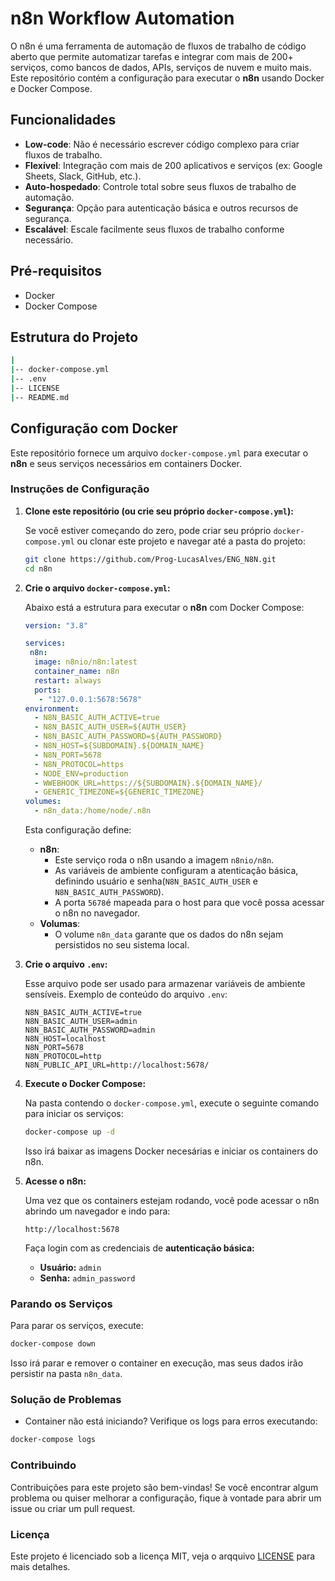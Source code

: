 # n8n Workflow Automation

O n8n é uma ferramenta de automação de fluxos de trabalho de código aberto que permite automatizar tarefas e integrar com mais de 200+ serviços, como bancos de dados, APIs, serviços de nuvem e muito mais. Este repositório contém a configuração para executar o **n8n** usando Docker e Docker Compose.

## Funcionalidades

- **Low-code**: Não é necessário escrever código complexo para criar fluxos de trabalho.
- **Flexível**: Integração com mais de 200 aplicativos e serviços (ex: Google Sheets, Slack, GitHub, etc.).
- **Auto-hospedado**: Controle total sobre seus fluxos de trabalho de automação.
- **Segurança**: Opção para autenticação básica e outros recursos de segurança.
- **Escalável**: Escale facilmente seus fluxos de trabalho conforme necessário.

## Pré-requisitos

- Docker
- Docker Compose

## Estrutura do Projeto

```bash
|
|-- docker-compose.yml
|-- .env
|-- LICENSE
|-- README.md
```

## Configuração com Docker

Este repositório fornece um arquivo `docker-compose.yml` para executar o **n8n** e seus serviços necessários em containers Docker.

### Instruções de Configuração

1. **Clone este repositório (ou crie seu próprio `docker-compose.yml`):**

   Se você estiver começando do zero, pode criar seu próprio `docker-compose.yml` ou clonar este projeto e navegar até a pasta do projeto:
   ```bash
   git clone https://github.com/Prog-LucasAlves/ENG_N8N.git
   cd n8n

2. **Crie o arquivo `docker-compose.yml`:**

    Abaixo está a estrutura para executar o **n8n** com Docker Compose:
    ```yml
    version: "3.8"

    services:
     n8n:
      image: n8nio/n8n:latest
      container_name: n8n
      restart: always
      ports:
       - "127.0.0.1:5678:5678"
    environment:
      - N8N_BASIC_AUTH_ACTIVE=true
      - N8N_BASIC_AUTH_USER=${AUTH_USER}
      - N8N_BASIC_AUTH_PASSWORD=${AUTH_PASSWORD}
      - N8N_HOST=${SUBDOMAIN}.${DOMAIN_NAME}
      - N8N_PORT=5678
      - N8N_PROTOCOL=https
      - NODE_ENV=production
      - WWEBHOOK_URL=https://${SUBDOMAIN}.${DOMAIN_NAME}/
      - GENERIC_TIMEZONE=${GENERIC_TIMEZONE}
    volumes:
      - n8n_data:/home/node/.n8n
    ```

    Esta configuração define:

    - **n8n**:
      - Este serviço roda o n8n usando a imagem `n8nio/n8n`.
      - As variáveis de ambiente configuram a atenticação básica, definindo usuário e senha(`N8N_BASIC_AUTH_USER` e `N8N_BASIC_AUTH_PASSWORD`).
      - A porta `5678`é mapeada para o host para que você possa acessar o n8n no navegador.
    - **Volumas**:
      - O volume `n8n_data` garante que os dados do n8n sejam persistidos no seu sistema local.

3. **Crie o arquivo `.env`:**

   Esse arquivo pode ser usado para armazenar variáveis de ambiente sensíveis. Exemplo de conteúdo do arquivo `.env`:
   ```env
   N8N_BASIC_AUTH_ACTIVE=true
   N8N_BASIC_AUTH_USER=admin
   N8N_BASIC_AUTH_PASSWORD=admin
   N8N_HOST=localhost
   N8N_PORT=5678
   N8N_PROTOCOL=http
   N8N_PUBLIC_API_URL=http://localhost:5678/
   ```

4. **Execute o Docker Compose:**

   Na pasta contendo o `docker-compose.yml`, execute o seguinte comando para iniciar os serviços:
   ```bash
   docker-compose up -d
   ```

   Isso irá baixar as imagens Docker necesárias e iniciar os containers do n8n.

5. **Acesse o n8n:**

    Uma vez que os containers estejam rodando, você pode acessar o n8n abrindo um navegador e indo para:
    ```edge
    http://localhost:5678
    ```

    Faça login com as credenciais de **autenticação básica:**

    - **Usuário:** `admin`
    - **Senha:** `admin_password`

### **Parando os Serviços**

Para parar os serviços, execute:
```bash
docker-compose down
```

Isso irá parar e remover o container en execução, mas seus dados irão persistir na pasta `n8n_data`.

### **Solução de Problemas**

- Container não está iniciando? Verifique os logs para erros executando:

```bash
docker-compose logs
```

### **Contribuindo**

Contribuições para este projeto são bem-vindas! Se você encontrar algum problema ou quiser melhorar a configuração, fique à vontade para abrir um issue ou criar um pull request.

### **Licença**

Este projeto é licenciado sob a licença MIT, veja o arqquivo [LICENSE](https://github.com/Prog-LucasAlves/ENG_N8N/blob/main/LICENSE) para mais detalhes.
